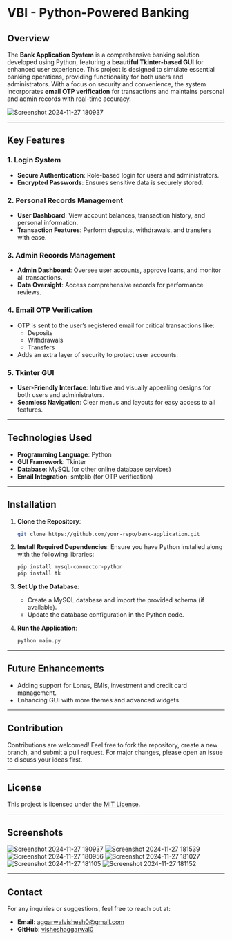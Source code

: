 # VBI - Python-Powered Banking

## Overview
The **Bank Application System** is a comprehensive banking solution developed using Python, featuring a **beautiful Tkinter-based GUI** for enhanced user experience. This project is designed to simulate essential banking operations, providing functionality for both users and administrators. With a focus on security and convenience, the system incorporates **email OTP verification** for transactions and maintains personal and admin records with real-time accuracy.


![Screenshot 2024-11-27 180937](https://github.com/user-attachments/assets/90ddf7a7-43d0-4453-96dc-def1239cb653)

---

## Key Features

### 1. **Login System**
- **Secure Authentication**: Role-based login for users and administrators.
- **Encrypted Passwords**: Ensures sensitive data is securely stored.

### 2. **Personal Records Management**
- **User Dashboard**: View account balances, transaction history, and personal information.
- **Transaction Features**: Perform deposits, withdrawals, and transfers with ease.

### 3. **Admin Records Management**
- **Admin Dashboard**: Oversee user accounts, approve loans, and monitor all transactions.
- **Data Oversight**: Access comprehensive records for performance reviews.

### 4. **Email OTP Verification**
- OTP is sent to the user’s registered email for critical transactions like:
  - Deposits
  - Withdrawals
  - Transfers
- Adds an extra layer of security to protect user accounts.

### 5. **Tkinter GUI**
- **User-Friendly Interface**: Intuitive and visually appealing designs for both users and administrators.
- **Seamless Navigation**: Clear menus and layouts for easy access to all features.


---

## Technologies Used
- **Programming Language**: Python
- **GUI Framework**: Tkinter
- **Database**: MySQL (or other online database services)
- **Email Integration**: smtplib (for OTP verification)

---

## Installation
1. **Clone the Repository**:
   ```bash
   git clone https://github.com/your-repo/bank-application.git
   ```

2. **Install Required Dependencies**:
   Ensure you have Python installed along with the following libraries:
   ```bash
   pip install mysql-connector-python
   pip install tk
   ```

3. **Set Up the Database**:
   - Create a MySQL database and import the provided schema (if available).
   - Update the database configuration in the Python code.

4. **Run the Application**:
   ```bash
   python main.py
   ```

---

## Future Enhancements
- Adding support for Lonas, EMIs, investment and credit card management.
- Enhancing GUI with more themes and advanced widgets.

---

## Contribution
Contributions are welcomed! Feel free to fork the repository, create a new branch, and submit a pull request. For major changes, please open an issue to discuss your ideas first.

---

## License
This project is licensed under the [MIT License](LICENSE).

---

## Screenshots
![Screenshot 2024-11-27 180937](https://github.com/user-attachments/assets/90ddf7a7-43d0-4453-96dc-def1239cb653)
![Screenshot 2024-11-27 181539](https://github.com/user-attachments/assets/8f2eb1b5-0c64-4e83-9809-45defa7841ef)
![Screenshot 2024-11-27 180956](https://github.com/user-attachments/assets/626f6dbe-a442-4abc-a2f5-53d557e4460c)
![Screenshot 2024-11-27 181027](https://github.com/user-attachments/assets/d3f5d7e4-a4f8-4dc1-9d2a-f28faf4d74a4)
![Screenshot 2024-11-27 181105](https://github.com/user-attachments/assets/6e4153aa-c1e8-4397-ad92-8342bcb22347)
![Screenshot 2024-11-27 181152](https://github.com/user-attachments/assets/a0734b80-6d72-4fd5-936c-c3c5b961ad3c)

---

## Contact
For any inquiries or suggestions, feel free to reach out at:
- **Email**: aggarwalvishesh0@gmail.com 
- **GitHub**: [visheshaggarwal0](https://github.com/visheshaggarwal0)

